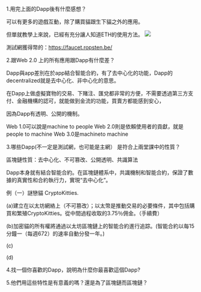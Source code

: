 1.用完上面的Dapp後有什麼感想？  

可以有更多的遊戲互動，除了購買貓跟生下貓之外的應用。

但單就教學上來說，已經有充分讓人知道ETH的使用方法。
![](https://i.imgur.com/nrtZFws.png)

測試網獲得幣的：https://faucet.ropsten.be/

2.跟Web 2.0 上的所有應用跟Dapp有什麼差？

Dapp與app差別在於app結合智能合約，有了去中心化的功能，Dapp的decentralized就是去中心化、非中心化的意思。

在Dapp上做虛擬寶物的交易、下賭注、匯兌都非常的方便，不需要透過第三方支付、金融機構的認可，就能做到金流的功能，買賣方都能感到安心，

因為Dapp有透明、公開的機制。

Web 1.0可以說是machine to people
Web 2.0則是依賴使用者的貢獻，就是people to machine
Web 3.0是machineto machine


3.哪些Dapp(不一定是測試網，也可能是主網） 是符合上兩堂課中的性質？

區塊鏈性質：去中心化、不可篡改、公開透明、共識算法

Dapp本身就有結合智能合約。在區塊鏈體系中，共識機制和智能合約，保證了數據的真實性和合約執行力，實現“去中心化”。

例（一）謎戀貓 CryptoKitties. 

(a)建立在以太坊網絡上（不可篡改）；以太幣是推動交易的必要條件，其中包括購買和繁殖CryptoKitties。從中間過程收取的3.75％佣金。（手續費）

(b)加密貓的所有權將通過以太坊區塊鏈上的智能合約進行追踪。(智能合約以每15分鐘一（每週672）的速率自動分發一年。)

(c)

(d)

4.找一個你喜歡的Dapp，說明為什麼你最喜歡這個Dapp?



5.他們用這些特性是有意義的嗎？還是為了區塊鏈而區塊鏈？



